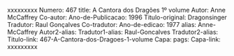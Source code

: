 xxxxxxxxx
Numero: 467
title: A Cantora dos Dragões 1º volume
Autor: Anne McCaffrey
Co-autor: 
Ano-de-Publicacao: 1996
Titulo-original: Dragonsinger
Tradutor: Raul Gonçalves
Co-tradutor: 
Ano-de-edicao: 1977
alias: Anne-McCaffrey
Autor2-alias: 
Tradutor1-alias: Raul-Goncalves
Tradutor2-alias: 
Titulo-link: 467-A-Cantora-dos-Dragoes-1-volume
Capa: 
pags: 
Capa-link: 
xxxxxxxxx